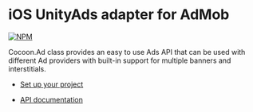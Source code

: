 iOS UnityAds adapter for AdMob
===============================

[![NPM](https://nodei.co/npm/cocoon-plugin-ads-ios-admob-unityads.png)](https://nodei.co/npm/cocoon-plugin-ads-ios-admob-unityads/)

Cocoon.Ad class provides an easy to use Ads API that can be used with different Ad providers with built-in support for multiple banners and interstitials.

* [Set up your project](https://github.com/ludei/atomic-plugins-ads#javascript-api)

* [API documentation](http://ludei.github.io/cocoon-common/dist/doc/js/Cocoon.Ad.html) 
